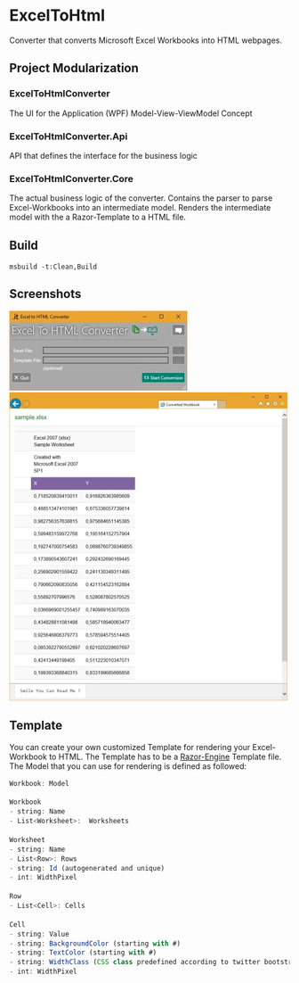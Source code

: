 # ExcelToHtml
Converter that converts Microsoft Excel Workbooks into HTML webpages.

## Project Modularization

### ExcelToHtmlConverter

The UI for the Application (WPF)
Model-View-ViewModel Concept

### ExcelToHtmlConverter.Api

API that defines the interface for the business logic

### ExcelToHtmlConverter.Core

The actual business logic of the converter.
Contains the parser to parse Excel-Workbooks into an intermediate model.
Renders the intermediate model with the a Razor-Template to a HTML file.

## Build

```
msbuild -t:Clean,Build
```
## Screenshots

![The UI of ExcelToHtml Converter](https://raw.githubusercontent.com/piah/exceltohtml/master/ExcelToHtmlConverter.Docs/screenshot_01.jpg)
![An example result](https://raw.githubusercontent.com/piah/exceltohtml/master/ExcelToHtmlConverter.Docs/screenshot_02.jpg)

## Template

You can create your own customized Template for rendering your Excel-Workbook to HTML.
The Template has to be a [Razor-Engine](https://github.com/Antaris/RazorEngine) Template file. The Model that you can use for rendering is defined as followed:

```javascript
Workbook: Model

Workbook
- string: Name
- List<Worksheet>:  Worksheets

Worksheet
- string: Name
- List<Row>: Rows
- string: Id (autogenerated and unique)
- int: WidthPixel

Row
- List<Cell>: Cells

Cell
- string: Value
- string: BackgroundColor (starting with #)
- string: TextColor (starting with #)
- string: WidthClass (CSS class predefined according to twitter bootstrap)
- int: WidthPixel
```
